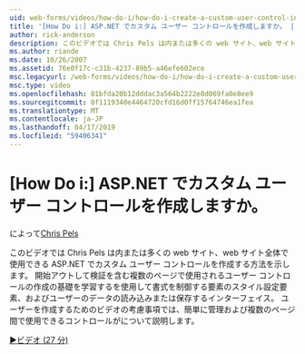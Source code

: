 ```yaml
---
uid: web-forms/videos/how-do-i/how-do-i-create-a-custom-user-control-in-aspnet
title: '[How Do i:] ASP.NET でカスタム ユーザー コントロールを作成しますか。 | Microsoft Docs'
author: rick-anderson
description: このビデオでは Chris Pels は内または多くの web サイト、web サイト全体で使用できる ASP.NET でカスタム ユーザー コントロールを作成する方法を示します。 Sta.
ms.author: riande
ms.date: 10/26/2007
ms.assetid: 76e0f17c-c31b-4237-89b5-a46efe602ece
msc.legacyurl: /web-forms/videos/how-do-i/how-do-i-create-a-custom-user-control-in-aspnet
msc.type: video
ms.openlocfilehash: 01bfda20b12dddac3a564b2222e8d069fa0e8ee9
ms.sourcegitcommit: 0f1119340e4464720cfd16d0ff15764746ea1fea
ms.translationtype: MT
ms.contentlocale: ja-JP
ms.lasthandoff: 04/17/2019
ms.locfileid: "59406341"
---
```

# <a name="how-do-i--create-a-custom-user-control-in-aspnet"></a>[How Do i:] ASP.NET でカスタム ユーザー コントロールを作成しますか。

によって[Chris Pels](https://twitter.com/chrispels)

このビデオでは Chris Pels は内または多くの web サイト、web サイト全体で使用できる ASP.NET でカスタム ユーザー コントロールを作成する方法を示します。 開始アウトして検証を含む複数のページで使用されるユーザー コントロールの作成の基礎を学習するを使用して書式を制御する要素のスタイル設定要素、およびユーザーのデータの読み込みまたは保存するインターフェイス。 ユーザーを作成するためのビデオの考慮事項では、簡単に管理および複数のページ間で使用できるコントロールがについて説明します。

[&#9654;ビデオ (27 分)](https://channel9.msdn.com/Blogs/ASP-NET-Site-Videos/how-do-i-create-a-custom-user-control-in-aspnet)
